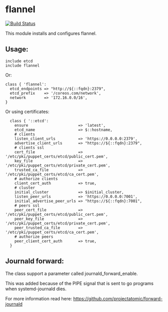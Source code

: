 # flannel #
[![Build Status](https://travis-ci.org/cristifalcas/puppet-flannel.png?branch=master)](https://travis-ci.org/cristifalcas/puppet-flannel)

This module installs and configures flannel.


## Usage: ##

    include etcd
    include flannel

Or:

    class { 'flannel':
      etcd_endpoints => "http://${::fqdn}:2379",
      etcd_prefix    => '/coreos.com/network',
      network        => '172.16.0.0/16',
    }

Or using certificates:

	  class { '::etcd':
	    ensure                      => 'latest',
	    etcd_name                   => $::hostname,
	    # clients
	    listen_client_urls          => 'https://0.0.0.0:2379',
	    advertise_client_urls       => "https://${::fqdn}:2379",
	    # clients ssl
	    cert_file                   => '/etc/pki/puppet_certs/etcd/public_cert.pem',
	    key_file                    => '/etc/pki/puppet_certs/etcd/private_cert.pem',
	    trusted_ca_file             => '/etc/pki/puppet_certs/etcd/ca_cert.pem',
	    # authorize clients
	    client_cert_auth            => true,
	    # cluster
	    initial_cluster             => $initial_cluster,
	    listen_peer_urls            => 'https://0.0.0.0:7001',
	    initial_advertise_peer_urls => "https://${::fqdn}:7001",
	    # peers ssl
	    peer_cert_file              => '/etc/pki/puppet_certs/etcd/public_cert.pem',
	    peer_key_file               => '/etc/pki/puppet_certs/etcd/private_cert.pem',
	    peer_trusted_ca_file        => '/etc/pki/puppet_certs/etcd/ca_cert.pem',
	    # authorize peers
	    peer_client_cert_auth       => true,
	  }

## Journald forward:

The class support a parameter called journald_forward_enable.

This was added because of the PIPE signal that is sent to go programs when systemd-journald dies.

For more information read here: https://github.com/projectatomic/forward-journald
